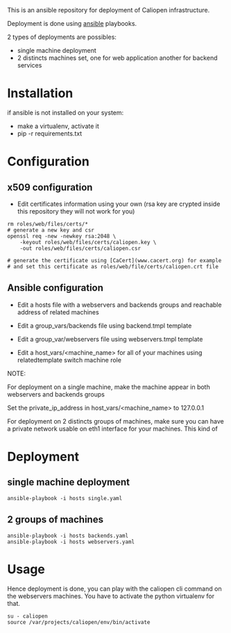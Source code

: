 This is an ansible repository for deployment of Caliopen infrastructure.

Deployment is done using [ansible](www.ansible.com) playbooks.

2 types of deployments are possibles:

- single machine deployment
- 2 distincts machines set, one for web application another for backend services



# Installation

if ansible is not installed on your system:
- make a virtualenv, activate it
- pip -r requirements.txt

# Configuration

## x509 configuration

- Edit certificates information using your own (rsa key are
crypted inside this repository they will not work for you)

```
rm roles/web/files/certs/*
# generate a new key and csr
openssl req -new -newkey rsa:2048 \
    -keyout roles/web/files/certs/caliopen.key \
    -out roles/web/files/certs/caliopen.csr

# generate the certificate using [CaCert](www.cacert.org) for example
# and set this certificate as roles/web/file/certs/caliopen.crt file
```

## Ansible configuration
- Edit a hosts file with a webservers and backends groups and
  reachable address of related machines

- Edit a group_vars/backends file using backend.tmpl template
- Edit a group_var/webservers file using webservers.tmpl template
- Edit a host_vars/<machine_name> for all of your machines using relatedtemplate
  switch machine role

NOTE:

For deployment on a single machine, make the machine appear in
both webservers and backends groups

Set the private_ip_address in host_vars/<machine_name> to 127.0.0.1

For deployment on 2 distincts groups of machines, make sure you can have
a private network usable on eth1 interface for your machines. This kind of

# Deployment

## single machine deployment

```
ansible-playbook -i hosts single.yaml
```

## 2 groups of machines

```
ansible-playbook -i hosts backends.yaml
ansible-playbook -i hosts webservers.yaml
```

# Usage

Hence deployment is done, you can play with the caliopen cli command
on the webservers machines. You have to activate the python virtualenv
for that.

```
su - caliopen
source /var/projects/caliopen/env/bin/activate
```